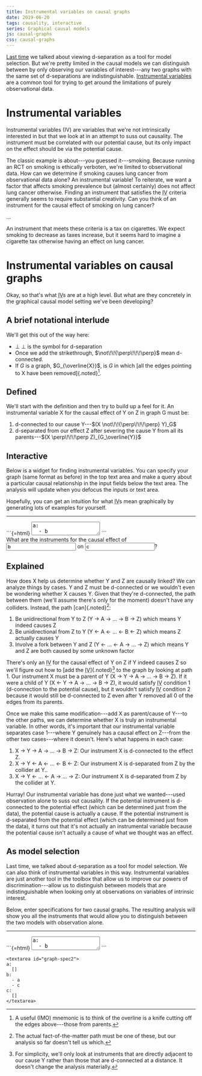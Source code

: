 ```yaml
---
title: Instrumental variables on causal graphs
date: 2019-06-20
tags: causality, interactive
series: Graphical causal models
js: causal-graphs
css: causal-graphs
---
```


[Last time](/posts/flip-it-reverse-it-graphical-causal-models/) we talked about viewing d-separation as a tool for model selection. But we're pretty limited in the causal models we can distinguish between by only observing our variables of interest---any two graphs with the same set of d-separations are indistinguishable. [Instrumental variables](https://en.wikipedia.org/wiki/Instrumental_variables_estimation) are a common tool for trying to get around the limitations of purely observational data. 

# Instrumental variables

Instrumental variables (IV) are variables that we're not intrinsically interested in but that we look at in an attempt to suss out causality. The instrument must be correlated with our potential cause, but its only impact on the effect should be via the potential cause. 

The classic example is about---you guessed it---smoking. Because running an RCT on smoking is ethically verboten, we're limited to observational data. How can we determine if smoking causes lung cancer from observational data alone? An instrumental variable! To reiterate, we want a factor that affects smoking prevalence but (almost certainly) does not affect lung cancer otherwise. Finding an instrument that satisfies the <abbr title="instrumental variable">IV</abbr> criteria generally seems to require substantial creativity. Can you think of an instrument for the causal effect of smoking on lung cancer?

...

An instrument that meets these criteria is a tax on cigarettes. We expect smoking to decrease as taxes increase, but it seems hard to imagine a cigarette tax otherwise having an effect on lung cancer.

# Instrumental variables on causal graphs

Okay, so that's what <abbr title="instrument variable">IV</abbr>s are at a high level. But what are they concretely in the graphical causal model setting we've been developing?

## A brief notational interlude

We'll get this out of the way here:

- $\perp\!\!\!\perp$ is the symbol for d-separation
- Once we add the strikethrough, $\not\!\!{\perp\!\!\!\perp}$ mean d-connected.
- If $G$ is a graph, $G_{\overline{X}}$, is $G$ in which [all the edges pointing to X have been removed]{.noted}[^knife]. 

## Defined 

We'll start with the definition and then try to build up a feel for it. An instrumental variable X for the causal effect of Y on Z in graph G must be:

1. d-connected to our cause Y---$(X \not\!\!{\perp\!\!\!\perp} Y)_G$
2. d-separated from our effect Z after severing the cause Y from all its parents---$(X \perp\!\!\!\perp Z)_{G_\overline{Y}}$

<!--more-->

## Interactive

Below is a widget for finding instrumental variables. You can specify your graph (same format as before) in the top text area and make a query about a particular causal relationship in the input fields below the text area. The analysis will update when you defocus the inputs or text area.

Hopefully, you can get an intuition for what <abbr title="instrumental variable">IV</abbr>s mean graphically by generating lots of examples for yourself.

<hr id="widget-hr">

<div id="spec-and-render">
```{=html}
<textarea id="graph-spec">
a:
  - b
  - c
b:
  - c
c:
  []
d:
  - b
</textarea>
```
<div id="graph-svg"></div>
</div>

<div id="graph-error"></div>

<div class="analysis-panel">
<div class="analysis-header">
What are the instruments for the causal effect of <input id="instruments-cause" type="text" value="b" /> on <input id="instruments-effect" type="text" value="c" />?
</div>
<div id="instruments-result"></div>
</div>

## Explained

How does X help us determine whether Y and Z are causally linked? We can analyze things by cases. Y and Z must be d-connected or we wouldn't even be wondering whether X causes Y. Given that they're d-connected, the path between them (we'll assume there's only for the moment) doesn't have any colliders. Instead, the path [can]{.noted}[^models]:

1. Be unidirectional from Y to Z (Y → A → ... → B → Z) which means Y indeed causes Z
2. Be unidirectional from Z to Y (Y ← A ← ... ← B ← Z) which means Z actually causes Y
3. Involve a fork between Y and Z (Y ← ... ← A → ... → Z) which means Y and Z are both caused by some unknown factor

There's only an <abbr title="instrumental variable">IV</abbr> for the causal effect of Y on Z if Y indeed causes Z so we'll figure out how to [add the <abbr title="instrumental variable">IV</abbr>]{.noted}[^adjacent] to the graph by looking at path 1. Our instrument X must be a parent of Y (X → Y → A → ... → B → Z). If it were a child of Y (X ← Y → A → ... → B → Z), it would satisfy <abbr title="instrumental variable">IV</abbr> condition 1 (d-connection to the potential cause), but it wouldn't satisfy <abbr title="instrumental variable">IV</abbr> condition 2 because it would still be d-connected to Z even after Y removed all 0 of the edges from its parents.

Once we make this same modification---add X as parent/cause of Y---to the other paths, we can determine whether X is truly an instrumental variable. In other words, it's important that our instrumental variable separates case 1---where Y genuinely has a causal effect on Z---from the other two cases---where it doesn't. Here's what happens in each case:

1. X → Y → A → ... → B → Z: Our instrument X is d-connected to the effect Z.
2. X → Y ← A ← ... ← B ← Z: Our instrument X is d-separated from Z by the collider at Y..
3. X → Y ← ... ← A → ... → Z: Our instrument X is d-separated from Z by the collider at Y.

Hurray! Our instrumental variable has done just what we wanted---used observation alone to suss out causality. If the potential instrument is d-connected to the potential effect (which can be determined just from the data), the potential cause is actually a cause. If the potential instrument is d-separated from the potential effect (which can be determined just from the data), it turns out that it's not actually an instrumental variable because the potential cause isn't actually a cause of what we thought was an effect.

## As model selection

Last time, we talked about d-separation as a tool for model selection. We can also think of instrumental variables in this way. Instrumental variables are just another tool in the toolbox that allow us to improve our powers of discrimination---allow us to distinguish between models that are indistinguishable when looking only at observations on variables of intrinsic interest.

Below, enter specifications for two causal graphs. The resulting analysis will show you all the instruments that would allow you to distinguish between the two models with observation alone.

<hr id="widget-hr">

<div id="spec1-spec2">
```{=html}
<textarea id="graph-spec1">
a:
  - b
  - c
b:
  []
c:
  []
</textarea>
```

```{=html}
<textarea id="graph-spec2">
a:
  []
b:
  - a
  - c
c:
  []
</textarea>
```
</div>

<div id="discriminate-error"></div>

<div id="discriminate-analysis"></div>

[^adjacent]: For simplicity, we'll only look at instruments that are directly adjacent to our cause Y rather than those that are d-connected at a distance. It doesn't change the analysis materially.
[^knife]: A useful (IMO) mnemonic is to think of the overline is a knife cutting off the edges above---those from parents.
[^models]: The actual fact-of-the-matter path must be one of these, but our analysis so far doesn't tell us which.
